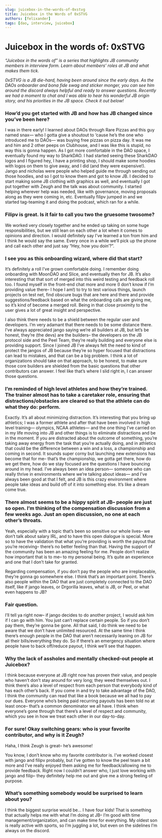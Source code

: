 ```yaml
---
slug: juicebox-in-the-words-of-0xstvg
title: Juicebox in the Words of 0xSTVG
authors: [felixander]
tags: [dao, interview, juicebox]
---
```


# Juicebox in the words of: 0xSTVG

_“Juicebox in the words of” is a series that highlights JB community members in interview form. Learn about members’ roles at JB and what makes them tick._

_0xSTVG is a JB die-hard, having been around since the early days. As the DAOs onboarder and bona fide swag and sticker monger, you can see him around the discord always helpful and ready to answer questions. Recently we had a moment to chat and I was able to hear his wonderful JB origin story, and his priorities in the JB space. Check it out below!_

### How’d you get started with JB and how has JB changed since you’ve been here?

I was in there early! I learned about DAOs through Rare Pizzas and this guy named snax— who I gotta give a shoutout to ‘cause he’s the one who introduced me to DAOs— was buying free pizzas on pizza day. It was me and him and 2 other peeps on Clubhouse, and I was like this is stupid, no way this is gonna happen. As I got more comfortable in the DAO space, I eventually found my way to SharkDAO. I had started seeing these SharkDAO logos and I figured hey, I have a printing shop, I should make some hoodies with logos on them to give away, and I did (and they were expensive!). Jango and nicholas were people who helped guide me through sending out those hoodies, and so I got to know them and got to know JB. I decided to start making some JB clothing with graphics as well, and eventually I got put together with Zeugh and the talk was about community. I started helping wherever help was needed, like with governance, moving proposals along as they were coming in, etc. Eventually filipv jumped in and we started tag-teaming it and doing the podcast, which ran for a while.

### Filipv is great. Is it fair to call you two the gruesome twosome?

We worked very closely together and he ended up taking on some huge responsibilities, but we still lean on each other a lot when it comes to opinions and direction. I would definitely say I’ve learned a ton from him and I think he would say the same. Every once in a while we’ll pick up the phone and call each other and just say “Hey, how you doin’?”.

### I see you as this onboarding wizard, where did that start?

It’s definitely a roll I’ve grown comfortable doing. I remember doing onboarding with MoonDAO and Slice, and eventually then for JB. It’s also interesting that that sort of merged into this weird testing and feedback roll too. I found myself in the front-end chat more and more (I don’t know if I’m providing value there– I hope I am!) to try to test various things, launch projects on test net, find obscure bugs that are here and there and provide suggestions/feedback based on what the onboarding calls are giving me, so it’s kind of become a merged roll. Being in that close proximity to the user gives a lot of great insight and perspective.

I also think there needs to be a shield between the regular user and developers. I’m very adamant that there needs to be some distance there. I’ve always appreciated jango saying we’re all builders at JB, but let’s be honest, they’re (the devs) are the builders– the developers on the JB protocol side and the Peel Team, they’re really building and everyone else is providing support. Since I joined JB I’ve always felt the need to kind of protect the jangos of JB because they’re so hyper focused that distractions can lead to mistakes, and that can be a big problem. I think a lot of organizations should take on that approach, to be honest, to make sure those core builders are shielded from the basic questions that other contributors can answer. I feel like that’s where I slid right in, I can answer those questions.

### I’m reminded of high level athletes and how they’re trained. The trainer almost has to take a caretaker role, ensuring that distractions/obstacles are cleared so that the athlete can do what they do: perform.

Exactly. It’s all about minimizing distraction. It’s interesting that you bring up athletics; I was a former athlete and after that have been involved in high level training— olympics, NCAA athletes— and the one thing I’ve carried on in my life moving into JB and other things is to eliminate distractions and be in the moment. If you are distracted about the outcome of something, you’re taking away energy from the task that you’re actually doing, and in athletics that could be the difference between a win and a loss, a championship and coming in second. It sounds super corny but launching new extensions has become that for me– that’s the championship, we gotta get there, how do we get there, how do we stay focused are the questions I have bouncing around in my head. I’ve always been an idea person— someone who can really thrive in environments where we’re talking about ideas— and I’ve always been good at that I felt, and JB is this crazy environment where people take ideas and build off of it into something else. It’s like a dream come true.

### There almost seems to be a hippy spirit at JB– people are just so open. I’m thinking of the compensation discussion from a few weeks ago. Just an open discussion, no one at each other’s throats.

Yeah, especially with a topic that’s been so sensitive our whole lives– we don’t talk about salary IRL, and to have this open dialogue is special. More so to have the validation that what you’re providing is worth the payout that you’re receiving– there’s no better feeling than that. Having the support of the community has been an amazing feeling for me. People don’t realize how important that is to me– to my personal being. It’s quite an experience and one that I don’t take for granted.

Regarding compensation, if you don’t pay the people who are irreplaceable, they’re gonna go somewhere else. I think that’s an important point. There’s also people within the DAO that are just completely connected to the DAO itself, like if jango leaves, or Drgorilla leaves, what is JB, or Peel, or what even happens to JB?

### Fair question.

I’ll tell ya right now– if jango decides to do another project, I would ask him if I can go with him. You just can’t replace certain people. So if you don’t pay them, they’re gonna be gone. All that said, I do think we need to be aware that we don’t have unlimited resourced. At the same time I think there’s enough people in the DAO that aren’t necessarily leaning on JB for all their bills/everything they do. So if there’s an emergency situation where people have to back off/reduce payout, I think we’ll see that happen.

### Why the lack of assholes and mentally checked-out people at Juicebox?

I think because everyone at JB right now has proven their value, and people who haven’t don’t stay around for very long; they weed themselves out. I think there’s also a level of respect from each person that everybody kind of has each other’s back. If you come in and try to take advantage of the DAO, I think the community can read that like a book because we all had to pay our dues. Everyone who’s being paid recurring payouts has been told no at least once– that’s a common denominator we all have. I think when everyone’s gone through that there’s a level of respect and community, which you see in how we treat each other in our day-to-day.

### For sure! Okay switching gears: who is your favorite contributor, and why is it Zeugh?

Haha, I think Zeugh is great– he’s awesome!

You know, I don’t know who my favorite contributor is. I’ve worked closest with jango and filipv probably, but I’ve gotten to know the peel team a bit more and I’ve really enjoyed them asking me for feedback/allowing me to provide feedback. Right now I couldn’t answer who, I just love working with jango and filip– they definitely help me out and give me a strong feeling of purpose.

### What’s something somebody would be surprised to learn about you?

I think the biggest surprise would be… I have four kids! That is something that actually helps me with what I’m doing at JB– I’m good with time management/organization, and can make time for everything. My oldest son is really active with sports, so I’m juggling a lot, but even on the sidelines I’m always on the discord.
